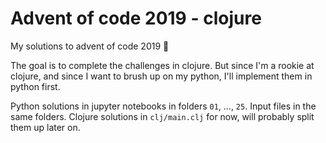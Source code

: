 # Advent of code 2019 - clojure

My solutions to advent of code 2019 :rocket:

The goal is to complete the challenges in clojure. But since I'm a rookie at clojure, and since I want to brush up on my python, I'll implement them in python first. 

Python solutions in jupyter notebooks in folders `01`, ..., `25`. Input files in the same folders. Clojure solutions in `clj/main.clj` for now, will probably split them up later on.
